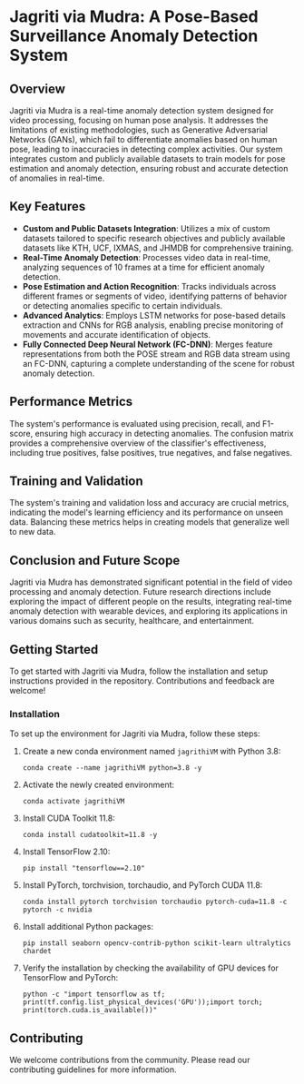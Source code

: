 
# Jagriti via Mudra: A Pose-Based Surveillance Anomaly Detection System

## Overview

Jagriti via Mudra is a real-time anomaly detection system designed for video processing, focusing on human pose analysis. It addresses the limitations of existing methodologies, such as Generative Adversarial Networks (GANs), which fail to differentiate anomalies based on human pose, leading to inaccuracies in detecting complex activities. Our system integrates custom and publicly available datasets to train models for pose estimation and anomaly detection, ensuring robust and accurate detection of anomalies in real-time.

## Key Features

- **Custom and Public Datasets Integration**: Utilizes a mix of custom datasets tailored to specific research objectives and publicly available datasets like KTH, UCF, IXMAS, and JHMDB for comprehensive training.
- **Real-Time Anomaly Detection**: Processes video data in real-time, analyzing sequences of 10 frames at a time for efficient anomaly detection.
- **Pose Estimation and Action Recognition**: Tracks individuals across different frames or segments of video, identifying patterns of behavior or detecting anomalies specific to certain individuals.
- **Advanced Analytics**: Employs LSTM networks for pose-based details extraction and CNNs for RGB analysis, enabling precise monitoring of movements and accurate identification of objects.
- **Fully Connected Deep Neural Network (FC-DNN)**: Merges feature representations from both the POSE stream and RGB data stream using an FC-DNN, capturing a complete understanding of the scene for robust anomaly detection.

## Performance Metrics

The system's performance is evaluated using precision, recall, and F1-score, ensuring high accuracy in detecting anomalies. The confusion matrix provides a comprehensive overview of the classifier's effectiveness, including true positives, false positives, true negatives, and false negatives.

## Training and Validation

The system's training and validation loss and accuracy are crucial metrics, indicating the model's learning efficiency and its performance on unseen data. Balancing these metrics helps in creating models that generalize well to new data.

## Conclusion and Future Scope

Jagriti via Mudra has demonstrated significant potential in the field of video processing and anomaly detection. Future research directions include exploring the impact of different people on the results, integrating real-time anomaly detection with wearable devices, and exploring its applications in various domains such as security, healthcare, and entertainment.

## Getting Started

To get started with Jagriti via Mudra, follow the installation and setup instructions provided in the repository. Contributions and feedback are welcome!
### Installation

To set up the environment for Jagriti via Mudra, follow these steps:

1. Create a new conda environment named `jagrithiVM` with Python 3.8:
   ```
   conda create --name jagrithiVM python=3.8 -y
   ```
2. Activate the newly created environment:
   ```
   conda activate jagrithiVM
   ```
3. Install CUDA Toolkit 11.8:
   ```
   conda install cudatoolkit=11.8 -y
   ```
4. Install TensorFlow 2.10:
   ```
   pip install "tensorflow==2.10"
   ```
5. Install PyTorch, torchvision, torchaudio, and PyTorch CUDA 11.8:
   ```
   conda install pytorch torchvision torchaudio pytorch-cuda=11.8 -c pytorch -c nvidia
   ```
6. Install additional Python packages:
   ```
   pip install seaborn opencv-contrib-python scikit-learn ultralytics chardet
   ```
7. Verify the installation by checking the availability of GPU devices for TensorFlow and PyTorch:
   ```
   python -c "import tensorflow as tf; print(tf.config.list_physical_devices('GPU'));import torch; print(torch.cuda.is_available())"
   ```


## Contributing

We welcome contributions from the community. Please read our contributing guidelines for more information.

